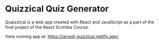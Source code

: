 # Quizzical Quiz Generator 

Quaizzical is a web app created with React and JavaScript as a part of the final project of the React Scrimba Course. 

View running app at: https://jarredj-quizzical.netlify.app/


